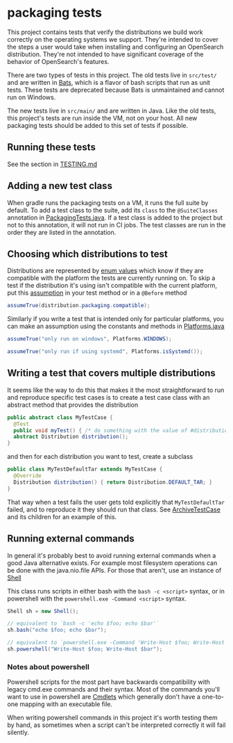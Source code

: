 # packaging tests

This project contains tests that verify the distributions we build work
correctly on the operating systems we support. They're intended to cover the
steps a user would take when installing and configuring an OpenSearch
distribution. They're not intended to have significant coverage of the behavior
of OpenSearch's features.

There are two types of tests in this project. The old tests live in
`src/test/` and are written in [Bats](https://github.com/sstephenson/bats),
which is a flavor of bash scripts that run as unit tests. These tests are
deprecated because Bats is unmaintained and cannot run on Windows.

The new tests live in `src/main/` and are written in Java. Like the old tests,
this project's tests are run inside the VM, not on your host. All new packaging
tests should be added to this set of tests if possible.

## Running these tests

See the section in [TESTING.md](../../TESTING.md#testing-packaging)

## Adding a new test class

When gradle runs the packaging tests on a VM, it runs the full suite by
default. To add a test class to the suite, add its `class` to the
`@SuiteClasses` annotation in [PackagingTests.java](src/main/java/org/opensearch/packaging/PackagingTests.java).
If a test class is added to the project but not to this annotation, it will not
run in CI jobs. The test classes are run in the order they are listed in the
annotation.

## Choosing which distributions to test

Distributions are represented by [enum values](src/main/java/org/opensearch/packaging/util/Distribution.java)
which know if they are compatible with the platform the tests are currently
running on. To skip a test if the distribution it's using isn't compatible with
the current platform, put this [assumption](https://github.com/junit-team/junit4/wiki/assumptions-with-assume)
in your test method or in a `@Before` method

```java
assumeTrue(distribution.packaging.compatible);
```

Similarly if you write a test that is intended only for particular platforms,
you can make an assumption using the constants and methods in [Platforms.java](src/main/java/org/opensearch/packaging/util/Platforms.java)

```java
assumeTrue("only run on windows", Platforms.WINDOWS);

assumeTrue("only run if using systemd", Platforms.isSystemd());
```

## Writing a test that covers multiple distributions

It seems like the way to do this that makes it the most straightforward to run
and reproduce specific test cases is to create a test case class with an
abstract method that provides the distribution

```java
public abstract class MyTestCase {
  @Test
  public void myTest() { /* do something with the value of #distribution() */ }
  abstract Distribution distribution();
}
```

and then for each distribution you want to test, create a subclass

```java
public class MyTestDefaultTar extends MyTestCase {
  @Override
  Distribution distribution() { return Distribution.DEFAULT_TAR; }
}
```

That way when a test fails the user gets told explicitly that `MyTestDefaultTar`
failed, and to reproduce it they should run that class. See [ArchiveTestCase](src/main/java/org/opensearch/packaging/test/ArchiveTestCase.java)
and its children for an example of this.

## Running external commands

In general it's probably best to avoid running external commands when a good
Java alternative exists. For example most filesystem operations can be done with
the java.nio.file APIs. For those that aren't, use an instance of [Shell](src/main/java/org/opensearch/packaging/util/Shell.java)

This class runs scripts in either bash with the `bash -c <script>` syntax,
or in powershell with the `powershell.exe -Command <script>` syntax.

```java
Shell sh = new Shell();

// equivalent to `bash -c 'echo $foo; echo $bar'`
sh.bash("echo $foo; echo $bar");

// equivalent to `powershell.exe -Command 'Write-Host $foo; Write-Host $bar'`
sh.powershell("Write-Host $foo; Write-Host $bar");
```

### Notes about powershell

Powershell scripts for the most part have backwards compatibility with legacy
cmd.exe commands and their syntax. Most of the commands you'll want to use
in powershell are [Cmdlets](https://msdn.microsoft.com/en-us/library/ms714395.aspx)
which generally don't have a one-to-one mapping with an executable file.

When writing powershell commands in this project it's worth testing them by
hand, as sometimes when a script can't be interpreted correctly it will
fail silently.
